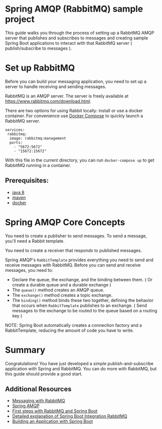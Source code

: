 Spring AMQP (RabbitMQ) sample project  
=====================================
This guide walks you through the process of setting up a RabbitMQ AMQP server that
publishes and subscribes to messages and creating sample Spring Boot applications to interact
with that RabbitMQ server ( publish/subscribe to messages ).


Set up RabbitMQ
===============

Before you can build your messaging application, you need to set up a server to handle
receiving and sending messages.


RabbitMQ is an AMQP server. The server is freely available at https://www.rabbitmq.com/download.html. 

There are two options for using Rabbit locally: install or use a docker container. For convenience use [Docker Compose](https://docs.docker.com/compose/) to quickly launch a
RabbitMQ server.

```
services:
 rabbitmq:
  image: rabbitmq:management
  ports:
    - "5672:5672"
    - "15672:15672"
```

With this file in the current directory, you can run `docker-compose up` to get RabbitMQ
running in a container.


Prerequisites:
---------------

* [java 8](http://www.oracle.com/technetwork/java/javase/downloads/index.html)
* [maven](https://maven.apache.org/)
* [docker](https://www.docker.com/products/docker-desktop)


Spring AMQP Core Concepts
=========================
You need to create a publisher to send messages. To send a message, you'll need a Rabbit template.

You need to create a receiver that responds to published messages.

Spring AMQP's `RabbitTemplate` provides everything you need to send and receive messages
with RabbitMQ. Before you can send and receive messages, you need to: 

- Declare the queue, the exchange, and the binding between them. ( Or create a durable queue and a durable exchange ) 
- The `queue()` method creates an AMQP queue.
- The `exchange()` method creates a topic exchange.
- The `binding()` method binds these two together, defining the behavior that
occurs when `RabbitTemplate` publishes to an exchange. ( Send messages to the exchange to be routed to the queue based on a routing key ) 

NOTE: Spring Boot automatically creates a connection factory and a RabbitTemplate,
reducing the amount of code you have to write.


Summary
=======

Congratulations! You have just developed a simple publish-and-subscribe application with
Spring and RabbitMQ. You can do more with RabbitMQ, but this guide should provide a good start.

## Additional Resources
* [Messaging with RabbitMQ](https://spring.io/guides/gs/messaging-rabbitmq/)
* [Spring AMQP](http://projects.spring.io/spring-amqp/)
* [First steps with RabbitMQ and Spring Boot](https://medium.com/javarevisited/first-steps-with-rabbitmq-and-spring-boot-81d293554703)
* [Detailed explanation of Spring Boot Integration RabbitMQ](https://www.codestudyblog.com/cs2112bga/1205234445.html)
* [Building an Application with Spring Boot](https://spring.io/guides/gs/spring-boot/)
